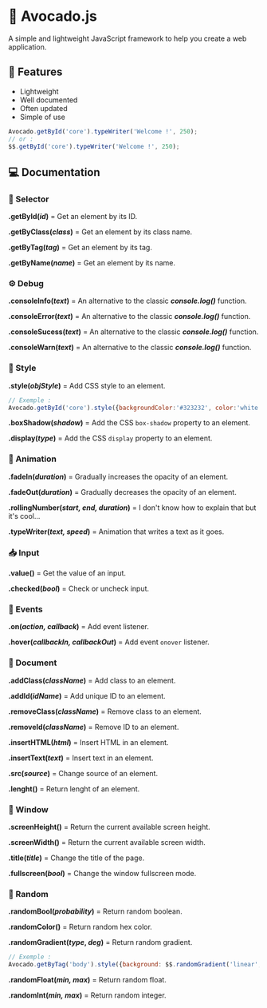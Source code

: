 # 🥑 Avocado.js

A simple and lightweight JavaScript framework to help you create a web application.

## 📌 Features

- Lightweight
- Well documented 
- Often updated
- Simple of use

```js
Avocado.getById('core').typeWriter('Welcome !', 250);
// or :
$$.getById('core').typeWriter('Welcome !', 250);
```

## 💻 Documentation

### 🔗 Selector

**.getById(***id***)** = Get an element by its ID.

**.getByClass(***class***)** = Get an element by its class name.

**.getByTag(***tag***)** = Get an element by its tag.

**.getByName(***name***)** = Get an element by its name.

### ⚙️ Debug

**.consoleInfo(***text***)** = An alternative to the classic ***console.log()*** function.

**.consoleError(***text***)** = An alternative to the classic ***console.log()*** function.

**.consoleSucess(***text***)** = An alternative to the classic ***console.log()*** function.

**.consoleWarn(***text***)** = An alternative to the classic ***console.log()*** function.

### 🎨 Style

**.style(***objStyle***)** = Add CSS style to an element.
```js
// Exemple :
Avocado.getById('core').style({backgroundColor:'#323232', color:'white'})
```

**.boxShadow(***shadow***)** = Add the CSS `box-shadow` property to an element.

**.display(***type***)** = Add the CSS `display` property to an element.

### 🎉 Animation

**.fadeIn(***duration***)** = Gradually increases the opacity of an element.

**.fadeOut(***duration***)** = Gradually decreases the opacity of an element.

**.rollingNumber(***start, end, duration***)** = I don't know how to explain that but it's cool...

**.typeWriter(***text, speed***)** = Animation that writes a text as it goes.

### 📥 Input

**.value()** = Get the value of an input.

**.checked(***bool***)** = Check or uncheck input.

### 🎈 Events

**.on(***action, callback***)** = Add event listener.

**.hover(***callbackIn, callbackOut***)** = Add event `onover` listener.

### 📄 Document

**.addClass(***className***)** = Add class to an element.

**.addId(***idName***)** = Add unique ID to an element.

**.removeClass(***className***)** = Remove class to an element.

**.removeId(***className***)** = Remove ID to an element.

**.insertHTML(***html***)** = Insert HTML in an element.

**.insertText(***text***)** = Insert text in an element.

**.src(***source***)** = Change source of an element.

**.lenght()** = Return lenght of an element.

### 🌆 Window

**.screenHeight()** = Return the current available screen height.

**.screenWidth()** = Return the current available screen width.

**.title(***title***)** = Change the title of the page.

**.fullscreen(***bool***)** = Change the window fullscreen mode.

### 🎲 Random 

**.randomBool(***probability***)** = Return random boolean.

**.randomColor()** = Return random hex color.

**.randomGradient(***type***, ***deg***)** = Return random gradient.
```js
// Exemple :
Avocado.getByTag('body').style({background: $$.randomGradient('linear', 54)})
```

**.randomFloat(***min, max***)** = Return random float.

**.randomInt(***min, max***)** = Return random integer.
